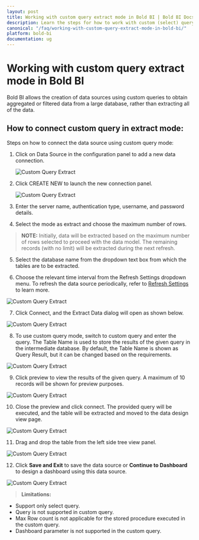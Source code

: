 ```yaml
---
layout: post
title: Working with custom query extract mode in Bold BI | Bold BI Docs
description: Learn the steps for how to work with custom (select) query in SQL datasources for extract mode in Bold BI.
canonical: "/faq/working-with-custom-query-extract-mode-in-bold-bi/"
platform: bold-bi
documentation: ug
---
```



# Working with custom query extract mode in Bold BI

Bold BI allows the creation of data sources using custom queries to obtain aggregated or filtered data from a large database, rather than extracting all of the data.

## How to connect custom query in extract mode:

Steps on how to connect the data source using custom query mode:

1. Click on Data Source in the configuration panel to add a new data connection.

   ![Custom Query Extract](/static/assets/faq/images/custom-query-create-datasource.png#max-width=100%)
   
2. Click CREATE NEW to launch the new connection panel.

   ![Custom Query Extract](/static/assets/faq/images/custom-query-create-new.png#max-width=100%)

3. Enter the server name, authentication type, username, and password details.

4. Select the mode as extract and choose the maximum number of rows.

> **NOTE:** Initially, data will be extracted based on the maximum number of rows selected to proceed with the data model. The remaining records (with no limit) will be extracted during the next refresh.

5. Select the database name from the dropdown text box from which the tables are to be extracted.

6. Choose the relevant time interval from the Refresh Settings dropdown menu. To refresh the data source periodically, refer to [Refresh Settings](/working-with-data-sources/data-connectors/ms-sql-server/#sql-data-source-refresh-settings) to learn more.

![Custom Query Extract](/static/assets/faq/images/custom-query-new-datasource-dialog.png#max-width=100%)

7. Click Connect, and the Extract Data dialog will open as shown below.

![Custom Query Extract](/static/assets/faq/images/custom-query-extract-data.png#max-width=65%)

8. To use custom query mode, switch to custom query and enter the query. The Table Name is used to store the results of the given query in the intermediate database. By default, the Table Name is shown as Query Result, but it can be changed based on the requirements.

![Custom Query Extract](/static/assets/faq/images/custom-query-create-query.png#max-width=65%)

9. Click preview to view the results of the given query. A maximum of 10 records will be shown for preview purposes.

![Custom Query Extract](/static/assets/faq/images/custom-query-preview-datasource.png#max-width=65%)

10. Close the preview and click connect. The provided query will be executed, and the table will be extracted and moved to the data design view page.

![Custom Query Extract](/static/assets/faq/images/custom-query-design-view.png#max-width=75%)

11. Drag and drop the table from the left side tree view panel.

![Custom Query Extract](/static/assets/faq/images/custom-query-drop-table.png#max-width=85%)

12. Click **Save and Exit** to save the data source or **Continue to Dashboard** to design a dashboard using this data source.

![Custom Query Extract](/static/assets/faq/images/custom-query-save-datasource.png#max-width=85%)

> **Limitations:**

- Support only select query.
- Query is not supported in custom query.
- Max Row count is not applicable for the stored procedure executed in the custom query.
- Dashboard parameter is not supported in the custom query.


